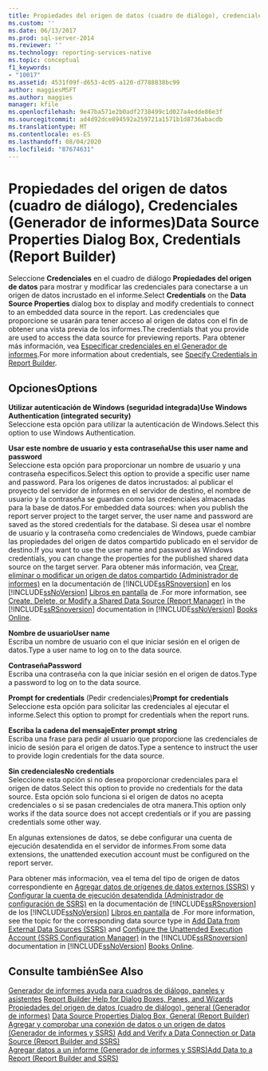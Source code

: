 ```yaml
---
title: Propiedades del origen de datos (cuadro de diálogo), credenciales (Generador de informes) | Microsoft Docs
ms.custom: ''
ms.date: 06/13/2017
ms.prod: sql-server-2014
ms.reviewer: ''
ms.technology: reporting-services-native
ms.topic: conceptual
f1_keywords:
- "10017"
ms.assetid: 4531f09f-d653-4c05-a120-d7788838bc99
author: maggiesMSFT
ms.author: maggies
manager: kfile
ms.openlocfilehash: 9e47ba571e2b0adf2738499c1d027a4edde86e3f
ms.sourcegitcommit: ad4d92dce894592a259721a1571b1d8736abacdb
ms.translationtype: MT
ms.contentlocale: es-ES
ms.lasthandoff: 08/04/2020
ms.locfileid: "87674631"
---
```

# <a name="data-source-properties-dialog-box-credentials-report-builder"></a><span data-ttu-id="0e193-102">Propiedades del origen de datos (cuadro de diálogo), Credenciales (Generador de informes)</span><span class="sxs-lookup"><span data-stu-id="0e193-102">Data Source Properties Dialog Box, Credentials (Report Builder)</span></span>
  <span data-ttu-id="0e193-103">Seleccione **Credenciales** en el cuadro de diálogo **Propiedades del origen de datos** para mostrar y modificar las credenciales para conectarse a un origen de datos incrustado en el informe.</span><span class="sxs-lookup"><span data-stu-id="0e193-103">Select **Credentials** on the **Data Source Properties** dialog box to display and modify credentials to connect to an embedded data source in the report.</span></span> <span data-ttu-id="0e193-104">Las credenciales que proporcione se usarán para tener acceso al origen de datos con el fin de obtener una vista previa de los informes.</span><span class="sxs-lookup"><span data-stu-id="0e193-104">The credentials that you provide are used to access the data source for previewing reports.</span></span> <span data-ttu-id="0e193-105">Para obtener más información, vea [Especificar credenciales en el Generador de informes](../../2014/reporting-services/specify-credentials-in-report-builder.md).</span><span class="sxs-lookup"><span data-stu-id="0e193-105">For more information about credentials, see [Specify Credentials in Report Builder](../../2014/reporting-services/specify-credentials-in-report-builder.md).</span></span>  
  
## <a name="options"></a><span data-ttu-id="0e193-106">Opciones</span><span class="sxs-lookup"><span data-stu-id="0e193-106">Options</span></span>  
 <span data-ttu-id="0e193-107">**Utilizar autenticación de Windows (seguridad integrada)**</span><span class="sxs-lookup"><span data-stu-id="0e193-107">**Use Windows Authentication (integrated security)**</span></span>  
 <span data-ttu-id="0e193-108">Seleccione esta opción para utilizar la autenticación de Windows.</span><span class="sxs-lookup"><span data-stu-id="0e193-108">Select this option to use Windows Authentication.</span></span>  
  
 <span data-ttu-id="0e193-109">**Usar este nombre de usuario y esta contraseña**</span><span class="sxs-lookup"><span data-stu-id="0e193-109">**Use this user name and password**</span></span>  
 <span data-ttu-id="0e193-110">Seleccione esta opción para proporcionar un nombre de usuario y una contraseña específicos.</span><span class="sxs-lookup"><span data-stu-id="0e193-110">Select this option to provide a specific user name and password.</span></span> <span data-ttu-id="0e193-111">Para los orígenes de datos incrustados: al publicar el proyecto del servidor de informes en el servidor de destino, el nombre de usuario y la contraseña se guardan como las credenciales almacenadas para la base de datos.</span><span class="sxs-lookup"><span data-stu-id="0e193-111">For embedded data sources: when you publish the report server project to the target server, the user name and password are saved as the stored credentials for the database.</span></span> <span data-ttu-id="0e193-112">Si desea usar el nombre de usuario y la contraseña como credenciales de Windows, puede cambiar las propiedades del origen de datos compartido publicado en el servidor de destino.</span><span class="sxs-lookup"><span data-stu-id="0e193-112">If you want to use the user name and password as Windows credentials, you can change the properties for the published shared data source on the target server.</span></span> <span data-ttu-id="0e193-113">Para obtener más información, vea [Crear, eliminar o modificar un origen de datos compartido &#40;Administrador de informes&#41;](../../2014/reporting-services/create-delete-or-modify-a-shared-data-source-report-manager.md) en la documentación de [!INCLUDE[ssRSnoversion](../includes/ssrsnoversion-md.md)] en los [!INCLUDE[ssNoVersion](../includes/ssnoversion-md.md)] [Libros en pantalla](https://go.microsoft.com/fwlink/?linkid=121312) de .</span><span class="sxs-lookup"><span data-stu-id="0e193-113">For more information, see [Create, Delete, or Modify a Shared Data Source &#40;Report Manager&#41;](../../2014/reporting-services/create-delete-or-modify-a-shared-data-source-report-manager.md) in the [!INCLUDE[ssRSnoversion](../includes/ssrsnoversion-md.md)] documentation in [!INCLUDE[ssNoVersion](../includes/ssnoversion-md.md)] [Books Online](https://go.microsoft.com/fwlink/?linkid=121312).</span></span>  
  
 <span data-ttu-id="0e193-114">**Nombre de usuario**</span><span class="sxs-lookup"><span data-stu-id="0e193-114">**User name**</span></span>  
 <span data-ttu-id="0e193-115">Escriba un nombre de usuario con el que iniciar sesión en el origen de datos.</span><span class="sxs-lookup"><span data-stu-id="0e193-115">Type a user name to log on to the data source.</span></span>  
  
 <span data-ttu-id="0e193-116">**Contraseña**</span><span class="sxs-lookup"><span data-stu-id="0e193-116">**Password**</span></span>  
 <span data-ttu-id="0e193-117">Escriba una contraseña con la que iniciar sesión en el origen de datos.</span><span class="sxs-lookup"><span data-stu-id="0e193-117">Type a password to log on to the data source.</span></span>  
  
 <span data-ttu-id="0e193-118">**Prompt for credentials** (Pedir credenciales)</span><span class="sxs-lookup"><span data-stu-id="0e193-118">**Prompt for credentials**</span></span>  
 <span data-ttu-id="0e193-119">Seleccione esta opción para solicitar las credenciales al ejecutar el informe.</span><span class="sxs-lookup"><span data-stu-id="0e193-119">Select this option to prompt for credentials when the report runs.</span></span>  
  
 <span data-ttu-id="0e193-120">**Escriba la cadena del mensaje**</span><span class="sxs-lookup"><span data-stu-id="0e193-120">**Enter prompt string**</span></span>  
 <span data-ttu-id="0e193-121">Escriba una frase para pedir al usuario que proporcione las credenciales de inicio de sesión para el origen de datos.</span><span class="sxs-lookup"><span data-stu-id="0e193-121">Type a sentence to instruct the user to provide login credentials for the data source.</span></span>  
  
 <span data-ttu-id="0e193-122">**Sin credenciales**</span><span class="sxs-lookup"><span data-stu-id="0e193-122">**No credentials**</span></span>  
 <span data-ttu-id="0e193-123">Seleccione esta opción si no desea proporcionar credenciales para el origen de datos.</span><span class="sxs-lookup"><span data-stu-id="0e193-123">Select this option to provide no credentials for the data source.</span></span> <span data-ttu-id="0e193-124">Esta opción solo funciona si el origen de datos no acepta credenciales o si se pasan credenciales de otra manera.</span><span class="sxs-lookup"><span data-stu-id="0e193-124">This option only works if the data source does not accept credentials or if you are passing credentials some other way.</span></span>  
  
 <span data-ttu-id="0e193-125">En algunas extensiones de datos, se debe configurar una cuenta de ejecución desatendida en el servidor de informes.</span><span class="sxs-lookup"><span data-stu-id="0e193-125">From some data extensions, the unattended execution account must be configured on the report server.</span></span>  
  
 <span data-ttu-id="0e193-126">Para obtener más información, vea el tema del tipo de origen de datos correspondiente en [Agregar datos de orígenes de datos externos &#40;SSRS&#41;](report-data/add-data-from-external-data-sources-ssrs.md) y [Configurar la cuenta de ejecución desatendida &#40;Administrador de configuración de SSRS&#41;](install-windows/configure-the-unattended-execution-account-ssrs-configuration-manager.md) en la documentación de [!INCLUDE[ssRSnoversion](../includes/ssrsnoversion-md.md)] de los [!INCLUDE[ssNoVersion](../includes/ssnoversion-md.md)] [Libros en pantalla](https://go.microsoft.com/fwlink/?linkid=121312) de .</span><span class="sxs-lookup"><span data-stu-id="0e193-126">For more information, see the topic for the corresponding data source type in [Add Data from External Data Sources &#40;SSRS&#41;](report-data/add-data-from-external-data-sources-ssrs.md) and [Configure the Unattended Execution Account &#40;SSRS Configuration Manager&#41;](install-windows/configure-the-unattended-execution-account-ssrs-configuration-manager.md) in the [!INCLUDE[ssRSnoversion](../includes/ssrsnoversion-md.md)] documentation in [!INCLUDE[ssNoVersion](../includes/ssnoversion-md.md)] [Books Online](https://go.microsoft.com/fwlink/?linkid=121312).</span></span>  
  
## <a name="see-also"></a><span data-ttu-id="0e193-127">Consulte también</span><span class="sxs-lookup"><span data-stu-id="0e193-127">See Also</span></span>  
 <span data-ttu-id="0e193-128">[Generador de informes ayuda para cuadros de diálogo, paneles y asistentes](../../2014/reporting-services/report-builder-help-for-dialog-boxes-panes-and-wizards.md) </span><span class="sxs-lookup"><span data-stu-id="0e193-128">[Report Builder Help for Dialog Boxes, Panes, and Wizards](../../2014/reporting-services/report-builder-help-for-dialog-boxes-panes-and-wizards.md) </span></span>  
 <span data-ttu-id="0e193-129">[Propiedades del origen de datos (cuadro de diálogo), general &#40;Generador de informes&#41;](../../2014/reporting-services/data-source-properties-dialog-box-general-report-builder.md) </span><span class="sxs-lookup"><span data-stu-id="0e193-129">[Data Source Properties Dialog Box, General &#40;Report Builder&#41;](../../2014/reporting-services/data-source-properties-dialog-box-general-report-builder.md) </span></span>  
 <span data-ttu-id="0e193-130">[Agregar y comprobar una conexión de datos o un origen de datos &#40;Generador de informes y SSRS&#41;](report-data/add-and-verify-a-data-connection-report-builder-and-ssrs.md) </span><span class="sxs-lookup"><span data-stu-id="0e193-130">[Add and Verify a Data Connection or Data Source &#40;Report Builder and SSRS&#41;](report-data/add-and-verify-a-data-connection-report-builder-and-ssrs.md) </span></span>  
 [<span data-ttu-id="0e193-131">Agregar datos a un informe &#40;Generador de informes y SSRS&#41;</span><span class="sxs-lookup"><span data-stu-id="0e193-131">Add Data to a Report &#40;Report Builder and SSRS&#41;</span></span>](report-data/report-datasets-ssrs.md)  
  
  
